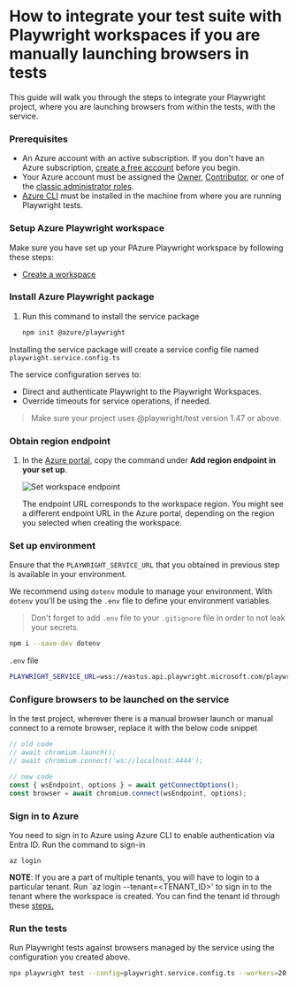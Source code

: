 # How to integrate your test suite with Playwright workspaces if you are manually launching browsers in tests

This guide will walk you through the steps to integrate your Playwright project, where you are launching browsers from within the tests, with the service.

### Prerequisites

- An Azure account with an active subscription. If you don't have an Azure subscription, [create a free account](https://aka.ms/pww/docs/create-azure-subscription) before you begin.
- Your Azure account must be assigned the [Owner](https://learn.microsoft.com/azure/role-based-access-control/built-in-roles#owner), [Contributor](https://learn.microsoft.com/azure/role-based-access-control/built-in-roles#contributor), or one of the [classic administrator roles](https://learn.microsoft.com/azure/role-based-access-control/rbac-and-directory-admin-roles#classic-subscription-administrator-roles).
- [Azure CLI](https://learn.microsoft.com/cli/azure/install-azure-cli) must be installed in the machine from where you are running Playwright tests. 


### Setup Azure Playwright workspace

Make sure you have set up your PAzure Playwright workspace by following these steps:

- [Create a workspace](https://aka.ms/pww/docs/create)

### Install Azure Playwright package

1. Run this command to install the service package

    ```sh
    npm init @azure/playwright
    ```

Installing the service package will create a service config file named `playwright.service.config.ts`

The service configuration serves to:

- Direct and authenticate Playwright to the Playwright Workspaces.
- Override timeouts for service operations, if needed.

> Make sure your project uses @playwright/test version 1.47 or above.

### Obtain region endpoint

1. In the [Azure portal](https://portal.azure.com/), copy the command under **Add region endpoint in your set up**.

    ![Set workspace endpoint](https://aka.ms/pww/docs/copyurlsnapshot)

    The endpoint URL corresponds to the workspace region. You might see a different endpoint URL in the Azure portal, depending on the region you selected when creating the workspace.

### Set up environment

Ensure that the `PLAYWRIGHT_SERVICE_URL` that you obtained in previous step is available in your environment.

We recommend using `dotenv` module to manage your environment. With `dotenv` you'll be using the `.env` file to define your environment variables.

> Don't forget to add `.env` file to your `.gitignore` file in order to not leak your secrets.

```sh
npm i --save-dev dotenv
```

`.env` file

```sh
PLAYWRIGHT_SERVICE_URL=wss://eastus.api.playwright.microsoft.com/playwrightworkspaces/workspace-id/browsers
```

### Configure browsers to be launched on the service

In the test project, wherever there is a manual browser launch or manual connect to a remote browser, replace it with the below code snippet

```typescript
// old code
// await chromium.launch();
// await chromium.connect('ws://localhost:4444');

// new code
const { wsEndpoint, options } = await getConnectOptions();
const browser = await chromium.connect(wsEndpoint, options);
```

### Sign in to Azure

You need to sign in to Azure using Azure CLI to enable authentication via Entra ID.  Run the command to sign-in

```azurecli
az login
```

**NOTE**: If you are a part of multiple tenants, you will have to login to a particular tenant. Run `az login --tenant=<TENANT_ID>' to sign in to the tenant where the workspace is created. You can find the tenant id through these [steps.](https://learn.microsoft.com/entra/fundamentals/how-to-find-tenant)

### Run the tests

Run Playwright tests against browsers managed by the service using the configuration you created above.

```sh
npx playwright test --config=playwright.service.config.ts --workers=20
```
